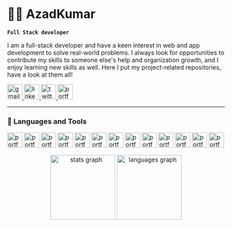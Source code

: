 # 🏄‍♂️ AzadKumar

**`Full Stack developer`**

I am a full-stack developer and have a keen interest in web and app development to solve real-world problems. I always look for opportunities to contribute my skills to someone else's help and organization growth, and I enjoy learning new skills as well. Here I put my project-related repositories, have a look at them all!

</div>
   <p align="left">
      <a href="mailto:kumarazad2917@gmail.com">
        <img src="https://img.shields.io/static/v1?message=Gmail&logo=gmail&label=&color=D14836&logoColor=white&labelColor=&style=for-the-badge" height="35" alt="gmail logo"  />
      </a> 
      <a href="https://www.linkedin.com/in/azadkumar93108/">
        <img src="https://img.shields.io/static/v1?message=LinkedIn&logo=linkedin&label=&color=0077B5&logoColor=white&labelColor=&style=for-the-badge" height="35" alt="linkedin logo"  />
      </a> 

<a href="https://twitter.com/Azadtom2917">
   <img src="https://img.shields.io/badge/Twitter-1DA1F2?style=for-the-badge&logo=twitter&logoColor=white" height="35" alt="twitter logo"  />
</a> 

<a href="https://azadtom.netlify.app/">
   <img src="https://img.shields.io/badge/Portfolio-00A95C?style=for-the-badge&logo=Portfolio&logoColor=white" height="35" alt="portfolio logo"  />
</a> 


    
   
   </p>

---

### 🧰 Languages and Tools

<p align="left">

<img src="https://img.shields.io/badge/Java-ED8B00?style=for-the-badge&logo=openjdk&logoColor=white" height="35" alt="portfolio logo"  />

<img src="https://img.shields.io/badge/Kotlin-0095D5?&style=for-the-badge&logo=kotlin&logoColor=white" height="35" alt="portfolio logo"  />

<img src="https://img.shields.io/badge/HTML5-E34F26?style=for-the-badge&logo=html5&logoColor=white" height="35" alt="portfolio logo"  />

<img src="https://img.shields.io/badge/CSS3-1572B6?style=for-the-badge&logo=css3&logoColor=white" height="35" alt="portfolio logo"  />
<img src="https://img.shields.io/badge/Tailwind_CSS-38B2AC?style=for-the-badge&logo=tailwind-css&logoColor=white" height="35" alt="portfolio logo"  />
<img src="https://img.shields.io/badge/JavaScript-F7DF1E?style=for-the-badge&logo=JavaScript&logoColor=white" height="35" alt="portfolio logo"  />

<img src="https://img.shields.io/badge/TypeScript-007ACC?style=for-the-badge&logo=typescript&logoColor=white" height="35" alt="portfolio logo"  />

<img src="https://img.shields.io/badge/Node.js-43853D?style=for-the-badge&logo=node.js&logoColor=white" height="35" alt="portfolio logo"  />

<img src="https://img.shields.io/badge/React-20232A?style=for-the-badge&logo=react&logoColor=61DAFB" height="35" alt="portfolio logo"  />


<img src="https://img.shields.io/badge/Redux-593D88?style=for-the-badge&logo=redux&logoColor=white" height="35" alt="portfolio logo"  />
<img src="https://img.shields.io/badge/MongoDB-4EA94B?style=for-the-badge&logo=mongodb&logoColor=white" height="35" alt="portfolio logo"  />
<img src="https://img.shields.io/badge/Git/Github-%23000000.svg?style=for-the-badge&logo=firefox&logoColor=#FF7139" height="35" alt="portfolio logo"  />
<img src="https://img.shields.io/badge/Postman-FF6C37?style=for-the-badge&logo=postman&logoColor=white" height="35" alt="portfolio logo"  />
    
   
 </p>


<div align="center">
  <img src="https://github-readme-stats.vercel.app/api?username=AzadTom&hide_title=false&hide_rank=false&show_icons=true&include_all_commits=true&count_private=true&disable_animations=false&theme=dracula&locale=en&hide_border=false" height="150" alt="stats graph"  />
  <img src="https://github-readme-stats.vercel.app/api/top-langs?username=AzadTom&locale=en&hide_title=false&layout=compact&card_width=320&langs_count=5&theme=dracula&hide_border=false" height="150" alt="languages graph"  />
</div>

###








